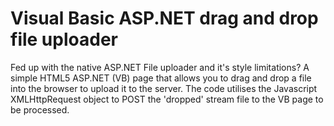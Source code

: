 # Visual Basic ASP.NET drag and drop file uploader
Fed up with the native ASP.NET File uploader and it's style limitations?
A simple HTML5 ASP.NET (VB) page that allows you to drag and drop a file into the browser to upload it to the server.
The code utilises the Javascript XMLHttpRequest object to POST the 'dropped' stream file to the VB page to be processed.
